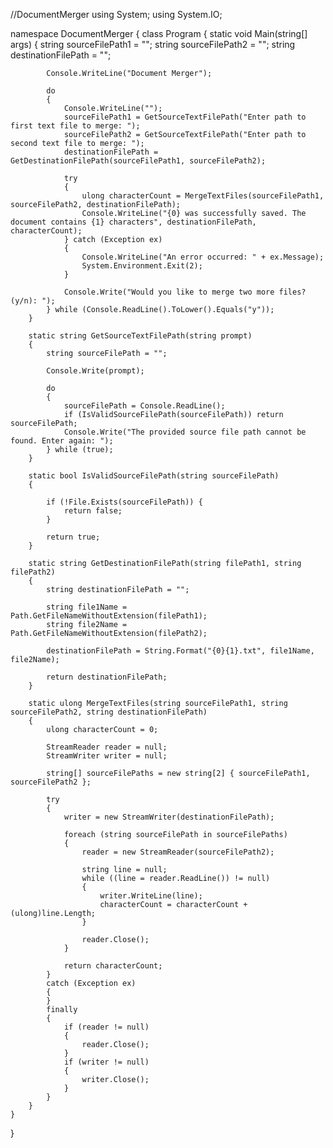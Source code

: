 //DocumentMerger
using System;
using System.IO;

namespace DocumentMerger
{
    class Program
    {
        static void Main(string[] args)
        {
            string sourceFilePath1 = "";
            string sourceFilePath2 = "";
            string destinationFilePath = "";

            Console.WriteLine("Document Merger");

            do
            {
                Console.WriteLine("");
                sourceFilePath1 = GetSourceTextFilePath("Enter path to first text file to merge: ");
                sourceFilePath2 = GetSourceTextFilePath("Enter path to second text file to merge: ");
                destinationFilePath = GetDestinationFilePath(sourceFilePath1, sourceFilePath2);

                try
                {
                    ulong characterCount = MergeTextFiles(sourceFilePath1, sourceFilePath2, destinationFilePath);
                    Console.WriteLine("{0} was successfully saved. The document contains {1} characters", destinationFilePath, characterCount);
                } catch (Exception ex)
                {
                    Console.WriteLine("An error occurred: " + ex.Message);
                    System.Environment.Exit(2);
                }

                Console.Write("Would you like to merge two more files? (y/n): ");
            } while (Console.ReadLine().ToLower().Equals("y"));
        }

        static string GetSourceTextFilePath(string prompt)
        {
            string sourceFilePath = "";

            Console.Write(prompt);

            do
            {
                sourceFilePath = Console.ReadLine();
                if (IsValidSourceFilePath(sourceFilePath)) return sourceFilePath;
                Console.Write("The provided source file path cannot be found. Enter again: ");
            } while (true);
        }

        static bool IsValidSourceFilePath(string sourceFilePath)
        {

            if (!File.Exists(sourceFilePath)) {
                return false;
            }

            return true;
        }

        static string GetDestinationFilePath(string filePath1, string filePath2)
        {
            string destinationFilePath = "";

            string file1Name = Path.GetFileNameWithoutExtension(filePath1);
            string file2Name = Path.GetFileNameWithoutExtension(filePath2);

            destinationFilePath = String.Format("{0}{1}.txt", file1Name, file2Name);

            return destinationFilePath;
        }

        static ulong MergeTextFiles(string sourceFilePath1, string sourceFilePath2, string destinationFilePath)
        {
            ulong characterCount = 0;

            StreamReader reader = null;
            StreamWriter writer = null;
            
            string[] sourceFilePaths = new string[2] { sourceFilePath1, sourceFilePath2 };

            try
            {
                writer = new StreamWriter(destinationFilePath);

                foreach (string sourceFilePath in sourceFilePaths)
                {
                    reader = new StreamReader(sourceFilePath2);

                    string line = null;
                    while ((line = reader.ReadLine()) != null)
                    {
                        writer.WriteLine(line);
                        characterCount = characterCount + (ulong)line.Length;
                    }

                    reader.Close();
                }

                return characterCount;
            } 
            catch (Exception ex)
            {
            }
            finally
            {
                if (reader != null) 
                {
                    reader.Close();
                }
                if (writer != null)
                {
                    writer.Close();
                }
            }
        }
    }
}
